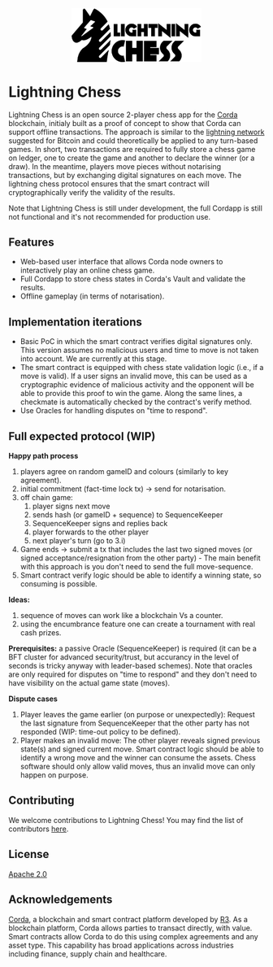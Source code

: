 <p align="center">
  <img src="./lightning-chess-full-logo.png" alt="Lightning Chess" width="256">
</p>

# Lightning Chess

Lightning Chess is an open source 2-player chess app for the [Corda](https://corda.net) blockchain, initialy built as a proof of concept to show that Corda can support offline transactions. The approach is similar to the [lightning network](https://lightning.network) suggested for Bitcoin and could theoretically be applied to any turn-based games. In short, two transactions are required to fully store a chess game on ledger, one to create the game and another to declare the winner (or a draw). In the meantime, players move pieces without notarising transactions, but by exchanging digital signatures on each move. The lightning chess protocol ensures that the smart contract will cryptographically verify the validity of the results.

Note that Lightning Chess is still under development, the full Cordapp is still not functional and it's not recommended for production use.

## Features

* Web-based user interface that allows Corda node owners to interactively play an online chess game.
* Full Cordapp to store chess states in Corda's Vault and validate the results. 
* Offline gameplay (in terms of notarisation).

## Implementation iterations

- Basic PoC in which the smart contract verifies digital signatures only. This version assumes no malicious users and time to move is not taken into account. We are currently at this stage.
- The smart contract is equipped with chess state validation logic (i.e., if a move is valid). If a user signs an invalid move, this can be used as a cryptographic evidence of malicious activity and the opponent will be able to provide this proof to win the game. Along the same lines, a checkmate is automatically checked by the contract's verify method. 
- Use Oracles for handling disputes on "time to respond".

## Full expected protocol (WIP)

**Happy path process**

1. players agree on random gameID and colours (similarly to key agreement).
2. initial commitment (fact-time lock tx) → send for notarisation.
3. off chain game:
   1. player signs next move
   2. sends hash (or gameID + sequence) to SequenceKeeper
   3. SequenceKeeper signs and replies back
   4. player forwards to the other player
   5. next player's turn (go to 3.i)
4. Game ends → submit a tx that includes the last two signed moves (or signed acceptance/resignation from the other party) - The main benefit with this approach is you don't need to send the full move-sequence.
5. Smart contract verify logic should be able to identify a winning state, so consuming is possible.

**Ideas:** 
1. sequence of moves can work like a blockchain Vs a counter.
2. using the encumbrance feature one can create a tournament with real cash prizes.

**Prerequisites:** a passive Oracle (SequenceKeeper) is required (it can be a BFT cluster for advanced security/trust, but accurancy in the level of seconds is tricky anyway with leader-based schemes). Note that oracles are only required for disputes on "time to respond" and they don't need to have visibility on the actual game state (moves).

**Dispute cases**
 1. Player leaves the game earlier (on purpose or unexpectedly): Request the last signature from SequenceKeeper that the other party has not responded (WIP: time-out policy to be defined).
 2. Player makes an invalid move: The other player reveals signed previous state(s) and signed current move. Smart contract logic should be able to identify a wrong move and the winner can consume the assets. Chess software should only allow valid moves, thus an invalid move can only happen on purpose.

## Contributing

We welcome contributions to Lightning Chess! You may find the list of contributors [here](./CONTRIBUTORS.md).

## License

[Apache 2.0](./LICENSE.md)

## Acknowledgements

[Corda](https://corda.net), a blockchain and smart contract platform developed by [R3](https://r3.com). As a blockchain platform, Corda allows parties to transact directly, with value. Smart contracts allow Corda to do this using complex agreements and any asset type. This capability has broad applications across industries including finance, supply chain and healthcare.
